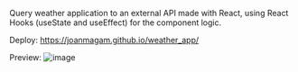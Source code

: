 Query weather application to an external API made with React, using React Hooks (useState and useEffect) for the component logic.

Deploy: 
https://joanmagam.github.io/weather_app/

Preview:
![image](https://github.com/JoanMaGam/weather_app/assets/122151033/37abcf37-52d8-47eb-841e-50ee15eb9896)
